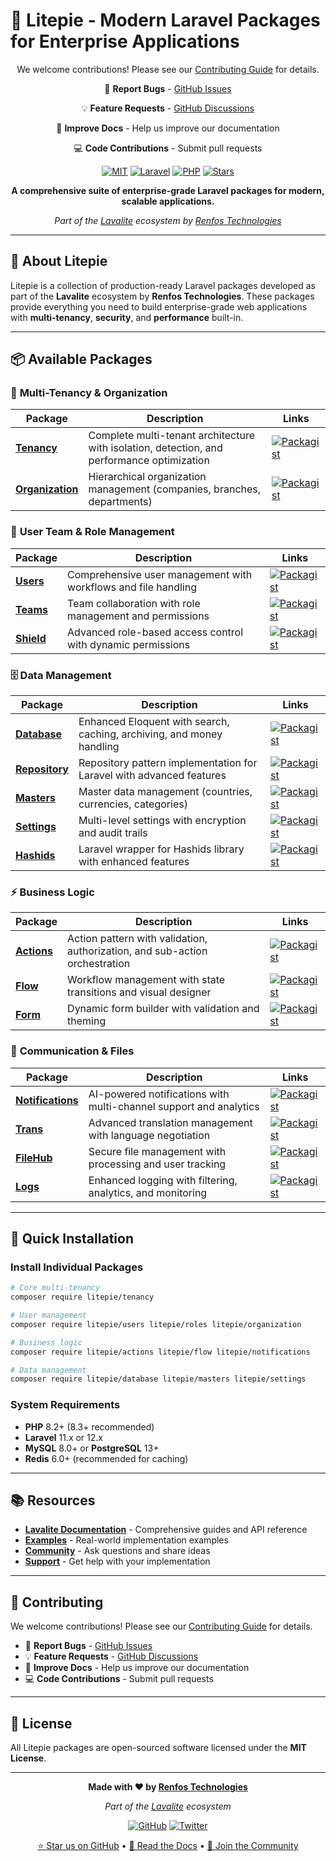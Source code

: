 # 🚀 Litepie - Modern Laravel Packages for Enterprise Applications

<div align="center">

We welcome contributions! Please see our [Contributing Guide](CONTRIBUTING.md) for details.

🐛 **Report Bugs** - [GitHub Issues](https://github.com/LavaLite/issues)

💡 **Feature Requests** - [GitHub Discussions](https://github.com/LavaLite/community/discussions)

📖 **Improve Docs** - Help us improve our documentation

💻 **Code Contributions** - Submit pull requests 


[![MIT](https://img.shields.io/badge/license-MIT-blue.svg)](LICENSE)
[![Laravel](https://img.shields.io/badge/Laravel-12%20Ready-red.svg)](https://laravel.com)
[![PHP](https://img.shields.io/badge/PHP-8.2%2B-blue.svg)](https://php.net)
[![Stars](https://img.shields.io/github/stars/LavaLite?style=social)](https://github.com/LavaLite)

**A comprehensive suite of enterprise-grade Laravel packages for modern, scalable applications.**

*Part of the [Lavalite](https://lavalite.org) ecosystem by [Renfos Technologies](https://renfos.com)*

</div>

---

## 🎯 About Litepie

Litepie is a collection of production-ready Laravel packages developed as part of the **Lavalite** ecosystem by **Renfos Technologies**. These packages provide everything you need to build enterprise-grade web applications with **multi-tenancy**, **security**, and **performance** built-in.

---

## 📦 Available Packages

### 🏢 **Multi-Tenancy & Organization**

| Package | Description | Links |
|---------|-------------|-------|
| **[Tenancy](https://github.com/Litepie/tenancy)** | Complete multi-tenant architecture with isolation, detection, and performance optimization | [![Packagist](https://img.shields.io/packagist/v/litepie/tenancy.svg)](https://packagist.org/packages/litepie/tenancy) |
| **[Organization](https://github.com/Litepie/organization)** | Hierarchical organization management (companies, branches, departments) | [![Packagist](https://img.shields.io/packagist/v/litepie/organization.svg)](https://packagist.org/packages/litepie/organization) |

### 👥 **User Team & Role Management**

| Package | Description | Links |
|---------|-------------|-------|
| **[Users](https://github.com/Litepie/users)** | Comprehensive user management with workflows and file handling | [![Packagist](https://img.shields.io/packagist/v/litepie/users.svg)](https://packagist.org/packages/litepie/users) |
| **[Teams](https://github.com/Litepie/teams)** | Team collaboration with role management and permissions | [![Packagist](https://img.shields.io/packagist/v/litepie/teams.svg)](https://packagist.org/packages/litepie/teams) |
| **[Shield](https://github.com/Litepie/Shield)** | Advanced role-based access control with dynamic permissions | [![Packagist](https://img.shields.io/packagist/v/litepie/shield.svg)](https://packagist.org/packages/litepie/shield) |

### 🗄️ **Data Management**

| Package | Description | Links |
|---------|-------------|-------|
| **[Database](https://github.com/Litepie/database)** | Enhanced Eloquent with search, caching, archiving, and money handling | [![Packagist](https://img.shields.io/packagist/v/litepie/database.svg)](https://packagist.org/packages/litepie/database) |
| **[Repository](https://github.com/Litepie/Repository)** | Repository pattern implementation for Laravel with advanced features | [![Packagist](https://img.shields.io/packagist/v/litepie/repository.svg)](https://packagist.org/packages/litepie/repository) |
| **[Masters](https://github.com/Litepie/masters)** | Master data management (countries, currencies, categories) | [![Packagist](https://img.shields.io/packagist/v/litepie/masters.svg)](https://packagist.org/packages/litepie/masters) |
| **[Settings](https://github.com/Litepie/settings)** | Multi-level settings with encryption and audit trails | [![Packagist](https://img.shields.io/packagist/v/litepie/settings.svg)](https://packagist.org/packages/litepie/settings) |
| **[Hashids](https://github.com/Litepie/Hashids)** | Laravel wrapper for Hashids library with enhanced features | [![Packagist](https://img.shields.io/packagist/v/litepie/hashids.svg)](https://packagist.org/packages/litepie/hashids) |

### ⚡ **Business Logic**

| Package | Description | Links |
|---------|-------------|-------|
| **[Actions](https://github.com/Litepie/actions)** | Action pattern with validation, authorization, and sub-action orchestration | [![Packagist](https://img.shields.io/packagist/v/litepie/actions.svg)](https://packagist.org/packages/litepie/actions) |
| **[Flow](https://github.com/Litepie/flow)** | Workflow management with state transitions and visual designer | [![Packagist](https://img.shields.io/packagist/v/litepie/flow.svg)](https://packagist.org/packages/litepie/flow) |
| **[Form](https://github.com/Litepie/form)** | Dynamic form builder with validation and theming | [![Packagist](https://img.shields.io/packagist/v/litepie/form.svg)](https://packagist.org/packages/litepie/form) |

### 🔔 **Communication & Files**

| Package | Description | Links |
|---------|-------------|-------|
| **[Notifications](https://github.com/Litepie/notifications)** | AI-powered notifications with multi-channel support and analytics | [![Packagist](https://img.shields.io/packagist/v/litepie/notifications.svg)](https://packagist.org/packages/litepie/notifications) |
| **[Trans](https://github.com/Litepie/trans)** | Advanced translation management with language negotiation | [![Packagist](https://img.shields.io/packagist/v/litepie/trans.svg)](https://packagist.org/packages/litepie/trans) |
| **[FileHub](https://github.com/Litepie/filehub)** | Secure file management with processing and user tracking | [![Packagist](https://img.shields.io/packagist/v/litepie/filehub.svg)](https://packagist.org/packages/litepie/filehub) |
| **[Logs](https://github.com/Litepie/logs)** | Enhanced logging with filtering, analytics, and monitoring | [![Packagist](https://img.shields.io/packagist/v/litepie/logs.svg)](https://packagist.org/packages/litepie/logs) |

---

## 🚀 Quick Installation

### Install Individual Packages
```bash
# Core multi-tenancy
composer require litepie/tenancy

# User management
composer require litepie/users litepie/roles litepie/organization

# Business logic
composer require litepie/actions litepie/flow litepie/notifications

# Data management
composer require litepie/database litepie/masters litepie/settings
```

### System Requirements
- **PHP** 8.2+ (8.3+ recommended)
- **Laravel** 11.x or 12.x
- **MySQL** 8.0+ or **PostgreSQL** 13+
- **Redis** 6.0+ (recommended for caching)

---

## 📚 Resources

- **[Lavalite Documentation](https://docs.lavalite.org)** - Comprehensive guides and API reference
- **[Examples](https://github.com/LavaLite/examples)** - Real-world implementation examples
- **[Community](https://github.com/LavaLite/community/discussions)** - Ask questions and share ideas
- **[Support](mailto:support@lavalite.org)** - Get help with your implementation

---

## 🤝 Contributing

We welcome contributions! Please see our [Contributing Guide](CONTRIBUTING.md) for details.

- 🐛 **Report Bugs** - [GitHub Issues](https://github.com/Litepie/issues)
- 💡 **Feature Requests** - [GitHub Discussions](https://github.com/Litepie/community/discussions)
- 📖 **Improve Docs** - Help us improve our documentation
- 💻 **Code Contributions** - Submit pull requests

---

## 📄 License

All Litepie packages are open-sourced software licensed under the **MIT License**.

---

<div align="center">

**Made with ❤️ by [Renfos Technologies](https://renfos.com)**

*Part of the [Lavalite](https://lavalite.org) ecosystem*

[![GitHub](https://img.shields.io/github/followers/LavaLite?style=social)](https://github.com/LavaLite)
[![Twitter](https://img.shields.io/twitter/follow/LavaLite?style=social)](https://twitter.com/LavaLite)

[⭐ Star us on GitHub](https://github.com/LavaLite) • [📖 Read the Docs](https://docs.lavalite.org) • [💬 Join the Community](https://github.com/LavaLite/community)

</div>
